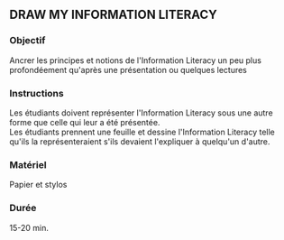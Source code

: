 ## DRAW MY INFORMATION LITERACY

### Objectif
Ancrer les principes et notions de l'Information Literacy un peu plus profondéement qu'après une présentation ou quelques lectures

### Instructions
Les étudiants doivent représenter l'Information Literacy sous une autre forme que celle qui leur a été présentée.<br/>
Les étudiants prennent une feuille et dessine l'Information Literacy telle qu'ils la représenteraient s'ils devaient l'expliquer à quelqu'un d'autre.<br/>

### Matériel
Papier et stylos

### Durée
15-20 min.
